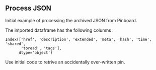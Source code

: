 
## Process JSON

Initial example of processing the archived JSON from Pinboard.

The imported dataframe has the following columns :

```
Index(['href', 'description', 'extended', 'meta', 'hash', 'time', 'shared',
       'toread', 'tags'],
      dtype='object')
```

Use initial code to retrive an accidentally over-written pin.
